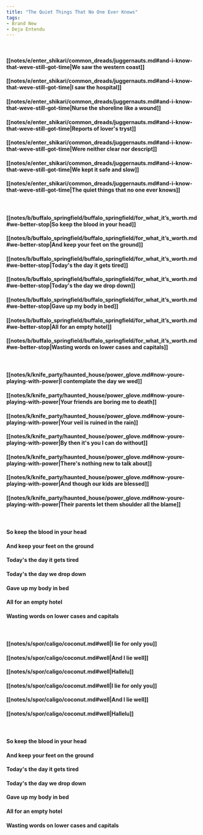 ```yaml
---
title: "The Quiet Things That No One Ever Knows"
tags:
- Brand New
- Deja Entendu
---
```

&nbsp;
#### [[notes/e/enter_shikari/common_dreads/juggernauts.md#and-i-know-that-weve-still-got-time|We saw the western coast]]
#### [[notes/e/enter_shikari/common_dreads/juggernauts.md#and-i-know-that-weve-still-got-time|I saw the hospital]]
#### [[notes/e/enter_shikari/common_dreads/juggernauts.md#and-i-know-that-weve-still-got-time|Nurse the shoreline like a wound]]
#### [[notes/e/enter_shikari/common_dreads/juggernauts.md#and-i-know-that-weve-still-got-time|Reports of lover's tryst]]
#### [[notes/e/enter_shikari/common_dreads/juggernauts.md#and-i-know-that-weve-still-got-time|Were neither clear nor descript]]
#### [[notes/e/enter_shikari/common_dreads/juggernauts.md#and-i-know-that-weve-still-got-time|We kept it safe and slow]]
#### [[notes/e/enter_shikari/common_dreads/juggernauts.md#and-i-know-that-weve-still-got-time|The quiet things that no one ever knows]]
&nbsp;
#### [[notes/b/buffalo_springfield/buffalo_springfield/for_what_it’s_worth.md#we-better-stop|So keep the blood in your head]]
#### [[notes/b/buffalo_springfield/buffalo_springfield/for_what_it’s_worth.md#we-better-stop|And keep your feet on the ground]]
#### [[notes/b/buffalo_springfield/buffalo_springfield/for_what_it’s_worth.md#we-better-stop|Today's the day it gets tired]]
#### [[notes/b/buffalo_springfield/buffalo_springfield/for_what_it’s_worth.md#we-better-stop|Today's the day we drop down]]
#### [[notes/b/buffalo_springfield/buffalo_springfield/for_what_it’s_worth.md#we-better-stop|Gave up my body in bed]]
#### [[notes/b/buffalo_springfield/buffalo_springfield/for_what_it’s_worth.md#we-better-stop|All for an empty hotel]]
#### [[notes/b/buffalo_springfield/buffalo_springfield/for_what_it’s_worth.md#we-better-stop|Wasting words on lower cases and capitals]]
&nbsp;
#### [[notes/k/knife_party/haunted_house/power_glove.md#now-youre-playing-with-power|I contemplate the day we wed]]
#### [[notes/k/knife_party/haunted_house/power_glove.md#now-youre-playing-with-power|Your friends are boring me to death]]
#### [[notes/k/knife_party/haunted_house/power_glove.md#now-youre-playing-with-power|Your veil is ruined in the rain]]
#### [[notes/k/knife_party/haunted_house/power_glove.md#now-youre-playing-with-power|By then it's you I can do without]]
#### [[notes/k/knife_party/haunted_house/power_glove.md#now-youre-playing-with-power|There's nothing new to talk about]]
#### [[notes/k/knife_party/haunted_house/power_glove.md#now-youre-playing-with-power|And though our kids are blessed]]
#### [[notes/k/knife_party/haunted_house/power_glove.md#now-youre-playing-with-power|Their parents let them shoulder all the blame]]
&nbsp;
#### So keep the blood in your head
#### And keep your feet on the ground
#### Today's the day it gets tired
#### Today's the day we drop down
#### Gave up my body in bed
#### All for an empty hotel
#### Wasting words on lower cases and capitals
&nbsp;
#### [[notes/s/spor/caligo/coconut.md#well|I lie for only you]]
#### [[notes/s/spor/caligo/coconut.md#well|And I lie well]]
#### [[notes/s/spor/caligo/coconut.md#well|Hallelu]]
#### [[notes/s/spor/caligo/coconut.md#well|I lie for only you]]
#### [[notes/s/spor/caligo/coconut.md#well|And I lie well]]
#### [[notes/s/spor/caligo/coconut.md#well|Hallelu]]
&nbsp;
#### So keep the blood in your head
#### And keep your feet on the ground
#### Today's the day it gets tired
#### Today's the day we drop down
#### Gave up my body in bed
#### All for an empty hotel
#### Wasting words on lower cases and capitals
